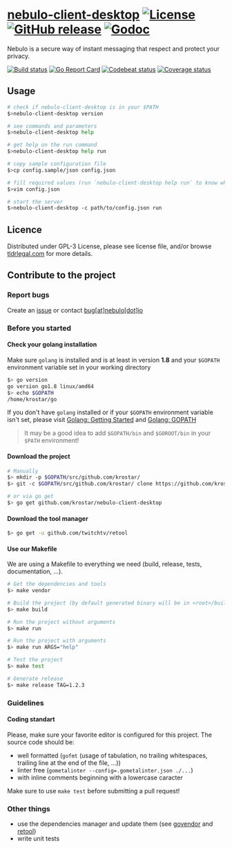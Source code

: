 # [nebulo-client-desktop](https://github.com/krostar/nebulo-client-desktop) [![License](https://img.shields.io/github/license/krostar/nebulo-client-desktop.svg)](https://tldrlegal.com/license/gnu-general-public-license-v3-(gpl-3)) [![GitHub release](https://img.shields.io/github/release/krostar/nebulo-client-desktop.svg)](https://github.com/krostar/nebulo-client-desktop/releases/latest) [![Godoc](https://godoc.org/github.com/krostar/nebulo-client-desktop?status.svg)](https://godoc.org/github.com/krostar/nebulo-client-desktop)

Nebulo is a secure way of instant messaging that respect and protect your privacy.

[![Build status](https://travis-ci.org/krostar/nebulo-client-desktop.svg?branch=dev)](https://travis-ci.org/krostar/nebulo-client-desktop) [![Go Report Card](https://goreportcard.com/badge/github.com/krostar/nebulo-client-desktop)](https://goreportcard.com/report/github.com/krostar/nebulo-client-desktop) [![Codebeat status](https://codebeat.co/badges/0d3bbf0b-9c5b-44b2-95ae-d29438c89730)](https://codebeat.co/projects/github-com-krostar-nebulo-client-desktop-dev) [![Coverage status](https://coveralls.io/repos/github/krostar/nebulo-client-desktop/badge.svg?branch=dev)](https://coveralls.io/github/krostar/nebulo-client-desktop?branch=dev)

## Usage
```sh
# check if nebulo-client-desktop is in your $PATH
$>nebulo-client-desktop version

# see commands and parameters
$>nebulo-client-desktop help

# get help on the run command
$>nebulo-client-desktop help run

# copy sample configuration file
$>cp config.sample/json config.json

# fill required values (run `nebulo-client-desktop help run` to know which values are required)
$>vim config.json

# start the server
$>nebulo-client-desktop -c path/to/config.json run
```

## Licence
Distributed under GPL-3 License, please see license file, and/or browse [tldrlegal.com](https://tldrlegal.com/license/gnu-general-public-license-v3-(gpl-3)) for more details.

## Contribute to the project
### Report bugs
Create an [issue](https://github.com/krostar/nebulo-client-desktop/issues) or contact [bug[at]nebulo[dot]io](mailto:bug@nebulo.io)

### Before you started
#### Check your golang installation
Make sure `golang` is installed and is at least in version **1.8** and your `$GOPATH` environment variable set in your working directory
```sh
$> go version
go version go1.8 linux/amd64
$> echo $GOPATH
/home/krostar/go
```

If you don't have `golang` installed or if your `$GOPATH` environment variable isn't set, please visit [Golang: Getting Started](https://golang.org/doc/install) and [Golang: GOPATH](https://golang.org/doc/code.html#GOPATH)

> It may be a good idea to add `$GOPATH/bin` and `$GOROOT/bin` in your `$PATH` environment!

#### Download the project
```sh
# Manually
$> mkdir -p $GOPATH/src/github.com/krostar/
$> git -c $GOPATH/src/github.com/krostar/ clone https://github.com/krostar/nebulo-client-desktop.git

# or via go get
$> go get github.com/krostar/nebulo-client-desktop
```

#### Download the tool manager
```sh
$> go get -u github.com/twitchtv/retool
```

#### Use our Makefile
We are using a Makefile to everything we need (build, release, tests, documentation, ...).
```sh
# Get the dependencies and tools
$> make vendor

# Build the project (by default generated binary will be in <root>/build/bin/nebulo-client-desktop)
$> make build

# Run the project without arguments
$> make run

# Run the project with arguments
$> make run ARGS="help"

# Test the project
$> make test

# Generate release
$> make release TAG=1.2.3
```

### Guidelines
#### Coding standart
Please, make sure your favorite editor is configured for this project. The source code should be:
- well formatted (`gofmt` (usage of tabulation, no trailing whitespaces, trailing line at the end of the file, ...))
- linter free (`gometalinter --config=.gometalinter.json ./...`)
- with inline comments beginning with a lowercase caracter

Make sure to use `make test` before submitting a pull request!

### Other things
- use the dependencies manager and update them (see [govendor](https://github.com/kardianos/govendor) and [retool](https://github.com/twitchtv/retool))
- write unit tests
